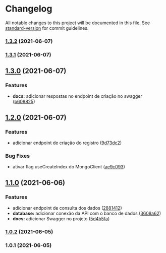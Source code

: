 # Changelog

All notable changes to this project will be documented in this file. See [standard-version](https://github.com/conventional-changelog/standard-version) for commit guidelines.

### [1.3.2](https://github.com/pedromdev/api-busca-registros/compare/v1.3.1...v1.3.2) (2021-06-07)

### [1.3.1](https://github.com/pedromdev/api-busca-registros/compare/v1.3.0...v1.3.1) (2021-06-07)

## [1.3.0](https://github.com/pedromdev/api-busca-registros/compare/v1.2.0...v1.3.0) (2021-06-07)


### Features

* **docs:** adicionar respostas no endpoint de criação no swagger ([b608825](https://github.com/pedromdev/api-busca-registros/commit/b60882586d47cdff7d9818aadb20efe2a1fa2858))

## [1.2.0](https://github.com/pedromdev/api-busca-registros/compare/v1.1.0...v1.2.0) (2021-06-07)


### Features

* adicionar endpoint de criação do registro ([9d73dc2](https://github.com/pedromdev/api-busca-registros/commit/9d73dc2dfaa1ed9ca5446d6084b08438cc73f8a4))


### Bug Fixes

* ativar flag useCreateIndex do MongoClient ([ae9c093](https://github.com/pedromdev/api-busca-registros/commit/ae9c09321394ad7055adec9743b2c1d31f0562bc))

## [1.1.0](https://github.com/pedromdev/api-busca-registros/compare/v1.0.2...v1.1.0) (2021-06-06)


### Features

* adicionar endpoint de consulta dos dados ([2881412](https://github.com/pedromdev/api-busca-registros/commit/28814120ac8f4e452c41562671e3d9ea3bb64e4b))
* **database:** adicionar conexão da API com o banco de dados ([3608a62](https://github.com/pedromdev/api-busca-registros/commit/3608a62397feef66c32892c7c696558ba005988c))
* **docs:** adicionar Swagger no projeto ([5d4b5fa](https://github.com/pedromdev/api-busca-registros/commit/5d4b5fa5c3f2b4d803410b690d685946088fd38a))

### [1.0.2](https://github.com/pedromdev/api-busca-registros/compare/v1.0.1...v1.0.2) (2021-06-05)

### 1.0.1 (2021-06-05)
